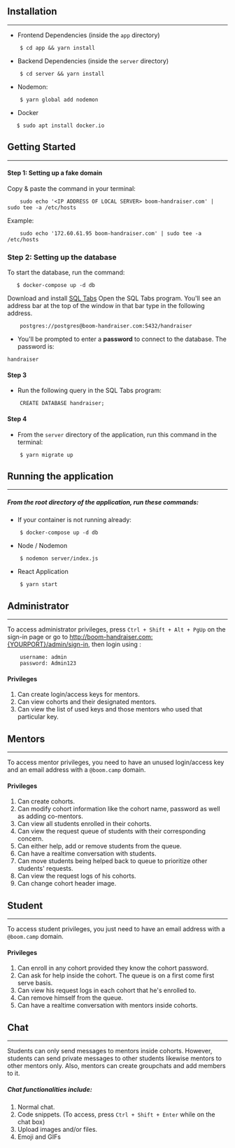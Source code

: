 ## Installation
------

* Frontend Dependencies (inside the `app` directory)
```
    $ cd app && yarn install
```    
* Backend Dependencies (inside the `server` directory)
```
    $ cd server && yarn install
```
* Nodemon:
```
    $ yarn global add nodemon
```
* Docker
```
   $ sudo apt install docker.io
```
## Getting Started
------

#### Step 1: Setting up a fake domain
Copy & paste the command in your terminal:
````
    sudo echo '<IP ADDRESS OF LOCAL SERVER> boom-handraiser.com' | sudo tee -a /etc/hosts
````
Example:
```
    sudo echo '172.60.61.95 boom-handraiser.com' | sudo tee -a /etc/hosts
```
### Step 2: Setting up the database
  To start the database, run the command:
```
   $ docker-compose up -d db
```
Download and install [SQL Tabs](https://www.sqltabs.com/)
Open the SQL Tabs program. You'll see an address bar at the top of the window in that bar type in the following address.
```
    postgres://postgres@boom-handraiser.com:5432/handraiser
```
  * You'll be prompted to enter a **password** to connect to the database. The password is:
```
handraiser
```
#### Step 3
  * Run the following query in the SQL Tabs program:
```
    CREATE DATABASE handraiser;
```
#### Step 4
  * From the `server` directory of the application, run this command in the terminal:
```
    $ yarn migrate up
```
## Running the application
------
##### From the root directory of the application, run these commands:
* If your container is not running already:
```
    $ docker-compose up -d db
```
* Node / Nodemon
```
    $ nodemon server/index.js
```
* React Application
```
    $ yarn start
```

## Administrator
------
To access administrator privileges, press `Ctrl + Shift + Alt + PgUp` on the sign-in page or go to http://boom-handraiser.com:{YOURPORT}/admin/sign-in, then login using :
```
    username: admin
    password: Admin123
```
#### Privileges
1. Can create login/access keys for mentors.
2. Can view cohorts and their designated mentors.
3. Can view the list of used keys and those mentors who used that particular key.

## Mentors
------
To access mentor privileges, you need to have an unused login/access key and an email address with a `@boom.camp` domain.
#### Privileges
1. Can create cohorts.
2. Can modify cohort information like the cohort name, password as well as adding co-mentors.
3. Can view all students enrolled in their cohorts.
4. Can view the request queue of students with their corresponding concern.
5. Can either help, add or remove students from the queue.
6. Can have a realtime conversation with students.
7. Can move students being helped back to queue to prioritize other students' requests.
8. Can view the request logs of his cohorts. 
9. Can change cohort header image.

## Student
------
To access student privileges, you just need to have an email address with a `@boom.camp` domain.
#### Privileges
1. Can enroll in any cohort provided they know the cohort password.
2. Can ask for help inside the cohort. The queue is on a first come first serve basis.
3. Can view his request logs in each cohort that he's enrolled to.
5. Can remove himself from the queue.
6. Can have a realtime conversation with mentors inside cohorts.

## Chat
------
Students can only send messages to mentors inside cohorts. However, students can send private messages to other students likewise mentors to other mentors only. Also, mentors can create groupchats and add members to it.
##### Chat functionalities include:
1. Normal chat.
2. Code snippets. (To access, press `Ctrl + Shift + Enter` while on the chat box)
3. Upload images and/or files.
4. Emoji and GIFs